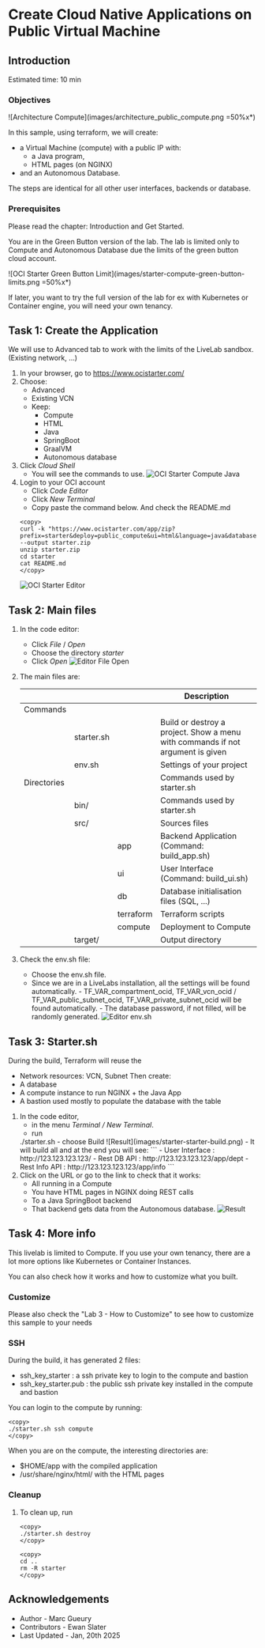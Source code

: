 
# Create Cloud Native Applications on Public Virtual Machine

## Introduction

Estimated time: 10 min

### Objectives

![Architecture Compute](images/architecture_public_compute.png =50%x*)

In this sample, using terraform, we will create:
- a Virtual Machine (compute) with a public IP with:
    - a Java program, 
    - HTML pages (on NGINX)
- and an Autonomous Database. 

The steps are identical for all other user interfaces, backends or database.

### Prerequisites

Please read the chapter: Introduction and Get Started.

You are in the Green Button version of the lab. The lab is limited only to Compute and Autonomous Database due the limits of the green button 
cloud account. 

  ![OCI Starter Green Button Limit](images/starter-compute-green-button-limits.png =50%x*)

If later, you want to try the full version of the lab for ex with Kubernetes or Container engine, you will need your own tenancy.

## Task 1: Create the Application

We will use to Advanced tab to work with the limits of the LiveLab sandbox. (Existing network, ...)

1. In your browser, go to https://www.ocistarter.com/
2. Choose:
    - Advanced
    - Existing VCN 
    - Keep:
        - Compute
        - HTML
        - Java
        - SpringBoot
        - GraalVM
        - Autonomous database
3. Click *Cloud Shell*
    - You will see the commands to use.
  ![OCI Starter Compute Java](images/starter-compute-green-button-java.png)
4. Login to your OCI account
    - Click *Code Editor*
    - Click *New Terminal*
    - Copy paste the command below. And check the README.md
    ```
    <copy>
    curl -k "https://www.ocistarter.com/app/zip?prefix=starter&deploy=public_compute&ui=html&language=java&database=atp&vcn_strategy=existing" --output starter.zip
    unzip starter.zip
    cd starter
    cat README.md
    </copy>
    ```
    ![OCI Starter Editor](images/starter-editor.png)

## Task 2: Main files

1. In the code editor:
    - Click *File* / *Open*
    - Choose the directory *starter*
    - Click *Open*
    ![Editor File Open](images/starter-compute-dir.png)
2. The main files are:

   |             |            |           | Description |
   | ----------- | ---------- | --------- | ---|
   | Commands    |            |           |  |
   |             | starter.sh |           | Build or destroy a project. Show a menu with commands if not argument is given | 
   |             | env.sh     |           | Settings of your project | 
   | Directories |            |           | Commands used by starter.sh | 
   |             | bin/       |           | Commands used by starter.sh | 
   |             | src/       |           | Sources files | 
   |             |            | app       | Backend Application (Command: build_app.sh) | 
   |             |            | ui        | User Interface (Command: build_ui.sh) | 
   |             |            | db        | Database initialisation files (SQL, ...) | 
   |             |            | terraform | Terraform scripts  | 
   |             |            | compute   | Deployment to Compute | 
   |             | target/    |           | Output directory  | 

3. Check the env.sh file:
    - Choose the env.sh file.
    - Since we are in a LiveLabs installation, all the settings will be found automatically.
          - TF_VAR\_compartment\_ocid, TF\_VAR\_vcn\_ocid / TF\_VAR\_public\_subnet\_ocid, TF\_VAR\_private\_subnet\_ocid will be found automatically.
          - The database password, if not filled, will be randomly generated.
    ![Editor env.sh](images/starter-compute-env.png)

## Task 3: Starter.sh

During the build, Terraform will reuse the 
- Network resources: VCN, Subnet
Then create: 
- A database
- A compute instance to run NGINX + the Java App
- A bastion used mostly to populate the database with the table

1. In the code editor, 
    - in the menu *Terminal / New Terminal*. 
    - run 
    <copy>
    ./starter.sh
    </copy>
    - choose Build
        ![Result](images/starter-starter-build.png)    
    - It will build all and at the end you will see:
    ```
    <copy>
    - User Interface : http://123.123.123.123/
    - Rest DB API : http://123.123.123.123/app/dept
    - Rest Info API : http://123.123.123.123/app/info
    </copy>
    ```
2. Click on the URL or go to the link to check that it works:
    - All running in a Compute 
    - You have HTML pages in NGINX doing REST calls 
    - To a Java SpringBoot backend
    - That backend gets data from the Autonomous database. 
    ![Result](images/starter-compute-result.png)

## Task 4: More info

This livelab is limited to Compute. If you use your own tenancy, there are a lot more options like Kubernetes or Container Instances.

You can also check how it works and how to customize what you built.

### Customize

Please also check the  "Lab 3 - How to Customize" to see how to customize this sample to your needs

### SSH

During the build, it has generated 2 files:
- ssh\_key\_starter : a ssh private key to login to the compute and bastion
- ssh\_key\_starter.pub : the public ssh private key installed in the compute and bastion

You can login to the compute by running:
```
<copy>
./starter.sh ssh compute
</copy>
```

When you are on the compute, the interesting directories are:
- $HOME/app with the compiled application
- /usr/share/nginx/html/ with the HTML pages

### Cleanup

1. To clean up, run 
    ```
    <copy>
    ./starter.sh destroy
    </copy>
    ```

    ```
    <copy>
    cd ..
    rm -R starter
    </copy>
    ```

## Acknowledgements

* Author - Marc Gueury
* Contributors - Ewan Slater 
* Last Updated - Jan, 20th 2025

